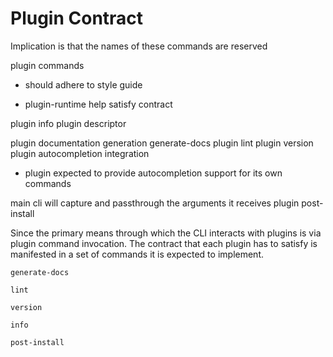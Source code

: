 # Plugin Contract

Implication is that the names of these commands are reserved

plugin commands

- should adhere to style guide

- plugin-runtime help satisfy contract

plugin info
  plugin descriptor

plugin documentation generation
  generate-docs
plugin lint
plugin version
plugin autocompletion integration

- plugin expected to provide autocompletion support for its own commands

main cli will capture and passthrough the arguments it receives
plugin post-install

Since the primary means through which the CLI interacts with plugins is via plugin command invocation. The contract that each plugin has to satisfy is manifested in a set of commands it is expected to implement.

`generate-docs`

`lint`

`version`

`info`

`post-install`
